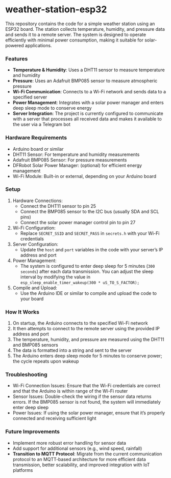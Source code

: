 # weather-station-esp32

This repository contains the code for a simple weather station using an ESP32 board. The station collects temperature, humidity, and pressure data and sends it to a remote server. The system is designed to operate efficiently with minimal power consumption, making it suitable for solar-powered applications.

### Features
- **Temperature & Humidity**: Uses a DHT11 sensor to measure temperature and humidity
- **Pressure**: Uses an Adafruit BMP085 sensor to measure atmospheric pressure
- **Wi-Fi Communication**: Connects to a Wi-Fi network and sends data to a specified server
- **Power Management**: Integrates with a solar power manager and enters deep sleep mode to conserve energy
- **Server Integration**: The project is currently configured to communicate with a server that processes all received data and makes it available to the user via a Telegram bot

### Hardware Requirements
- Arduino board or similar
- DHT11 Sensor: For temperature and humidity measurements
- Adafruit BMP085 Sensor: For pressure measurements
- DFRobot Solar Power Manager: (optional) for efficient energy management
- Wi-Fi Module: Built-in or external, depending on your Arduino board

### Setup
1. Hardware Connections:
    - Connect the DHT11 sensor to pin 25
    - Connect the BMP085 sensor to the I2C bus (usually SDA and SCL pins)
    - Connect the solar power manager control pin to pin 27
2. Wi-Fi Configuration:
    - Replace `SECRET_SSID` and `SECRET_PASS` in `secrets.h` with your Wi-Fi credentials
3. Server Configuration:
    - Update the `host` and `port` variables in the code with your server’s IP address and port
4. Power Management:
    - The system is configured to enter deep sleep for 5 minutes (`300 seconds`) after each data transmission. You can adjust the sleep interval by modifying the value in `esp_sleep_enable_timer_wakeup(300 * uS_TO_S_FACTOR);`
5. Compile and Upload:
    - Use the Arduino IDE or similar to compile and upload the code to your board

### How It Works
1. On startup, the Arduino connects to the specified Wi-Fi network
2. It then attempts to connect to the remote server using the provided IP address and port
3. The temperature, humidity, and pressure are measured using the DHT11 and BMP085 sensors
4. The data is formatted into a string and sent to the server
5. The Arduino enters deep sleep mode for 5 minutes to conserve power; the cycle repeats upon wakeup

### Troubleshooting
- Wi-Fi Connection Issues: Ensure that the Wi-Fi credentials are correct and that the Arduino is within range of the Wi-Fi router
- Sensor Issues: Double-check the wiring if the sensor data returns errors. If the BMP085 sensor is not found, the system will immediately enter deep sleep
- Power Issues: If using the solar power manager, ensure that it’s properly connected and receiving sufficient light

### Future Improvements
- Implement more robust error handling for sensor data
- Add support for additional sensors (e.g., wind speed, rainfall)
- **Transition to MQTT Protocol**: Migrate from the current communication protocol to an MQTT-based architecture for more efficient data transmission, better scalability, and improved integration with IoT platforms



